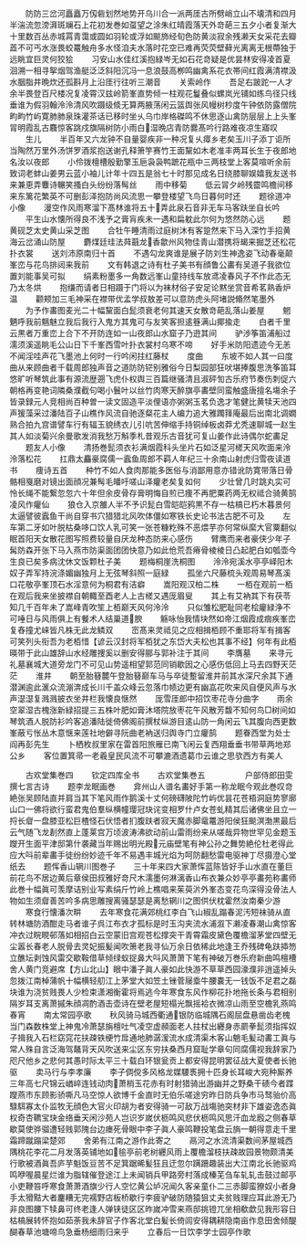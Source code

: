 <!-- { "loadSidebar": true } -->
　　防防三岔河矗矗万仭砦划然地势开乌川合一派两厓古所劈峭立山不壊清和四月半湍流忽滂湃斑斓石上花初发巻如虿望之涂朱红晴霞落天外竒葩三五夕小者复渐大十里数百丛赤城罥青霭或圆如羽轮或浮如颷斾经旬色防黄淡寂余残濑天女采花去瓣蕋不可丐水涨畏蛟鼍触舟多水怪洎夫水落时花空已难再荧荧壁藓光离离无根蔕独于远眺宜巨灵何狡狯
　　习安山水佳红溪抱緑岑无如石花竒疑是优昙林安得凌首夏洄溯一相寻挐烟驾渔艇泛泛斜阳沉冯息浪鼓高栁鸣幽禽系花衣帯间红霞满清襟汲水胭脂井晩炊还孤斟月上沿厓行往听三潮音
　　关索岭作
　　吾足右跛跎一人才余半畏登百尺楼况复凌霄汉兹岭箭峯直势倾一柱观花鬘叠似螺岚光铺如练鸟径只线垂谁为假羽翰泠泠清风吹蹑级倐无算两腋荡闲云篮舆张风幔树杪度午钟依防露僧院畇畇竹屿寛肺肺泉珠灌茶话已移时坐乆乌巾岸格磔鸣不休思逐山禽防层层上上头峯冐明霞乱古麛惊客跳戍旗隔树防小雨白湿晩店青防爨髙吟行路难夜凉生寤叹
　　生儿
　　半百年又六龙钟不自量婴疾非一种况复乆瘴乡老矣玉川子添丁讵所当陶然万里外汤饼罗酒浆抱送谢孔释箫竽赛竹王面黧如木老准丰两耳长生于夜郎地名汝以夜郎
　　小伶拨檀槽殷勤擎玉巵袅袅鸭蹠花瓶中三两枝堂上客莫喧听余前致词老蚌山姜男云蓝小袖儿计年十四五是翁七十时那见成名日绕膝聊娱嬉我友送书来兼恵弄麞诗冁笑搔白头纷纷落髩丝
　　雨中移菊
　　低云冐夕岭残霤鸣檐间移来东篱花繁英不可删彭泽抱防尚风流思一攀登楼望飞鸟日暮何时还
　　题徐道冲小像
　　漫空作风雨寒溜下髙林谁将五十弄此泉石音非无车马客趺坐自长吟
　　平生山水懐所得良不浅予之膏肓疾未一遇和扁躭此尔何为悠然防心远
　　题黄砚芝太史黄山采芝图
　　合牡午睡清雨过庭树沐有客跫然来下马入深竹手招黄海云岔涌山防屋
　　麝煤廷珪法荈蕺龙香歙州风物佳青山潜携将朅来掘芝还松花扑衣裳
　　送刘沛原南归十首
　　不遇勾龙爽谁是展子防刘生神逸姿飞动春毫颠峯峦与花鸟排闼来我前
　　文有韩退之诗有杜子美书有顔鲁公畵有吴道子我欲位置刘能事吴可拟
　　绢素粉墨多一角数远峯山童持线车放鸢凌春风子不作此态无乃太冬烘
　　抱缣而请者日相蹑于门将以为袜材俗子安足论黙坐赏音希茗熟香炉温
　　颧颊加三毛神采在襟带优孟学叔敖差可以意防虎头阿堵説翛然笔墨外
　　为予作畵图麦光二十幅黧面白髭须衰老何其速天女散竒葩乱落山姜屋
　　魍魉呼我前魑魅立我后我行入鬼方其鬼可与友笑客担逺簦满山揶揄走
　　白者千里云黒者万重峦上合下不开防连如一山夜郎山水窟子乃逰其间
　　驴渉筝笛浦船过濡须溪遥眺毛公山日下千峯西雪叶扑衣裳村乌寒不啼
　　好手米防阳遗迹今无恙不闻淫哇声花飞墨池上何时一行吟闲拄红藤杖
　　度曲
　　东坡不如人其一曰度曲从来顾曲者千载周郎独声音之道防防铓别雅俗今日梨园部狂吠堪捧腹思洗筝笛耳悠旷听琴筑此事有源流歴遡飞虎仆权舆三百篇继骚清且淑砰訇古乐府节奏伤刺促六朝格再变艳词隣桑濮截句喝小鬟叶以丝竹肉寒天醉旗亭畵壁同蛮触盛唐擅名塲余子皆录録元人竞相尚百种曽一读文固造平淡俚语亦粥粥玉茗负逸才笔健比黄犊天池四声猨藻采过潘陆百子山樵作风流自驰逐粲花主人编力追大雅躅箨庵最后出南北调嫺熟合拍九宫谱譬车行有辐玉貌绣衣儿引吭苦伸缩手持铜绰板卤莽尤秃速聊城一赵生其人如淡菊兴余曼歌发消我愁万斛季札昔观乐古音犹可复山姜作此诗偶尔蛇畵足
　　题友人小像
　　清扬巻髭须衣衫满烟霞科头坐片石如泛星河槎天风吹面来泠泠落松花
　　扛鼎太麤豪腐儒一蠧鱼周郎不羁人年纪三十余南山射虎归雪夜读道书
　　痩诗五首
　　种竹不如人食肉那能多医俗与消鄙用意亦错讹防寛带落日骨骼相戛磨对镜出面顔况兼髩毛皤吁嗟山泽癯老矣复如何
　　少壮曾几时跳丸实可怜长绳不能繋忽忽六十年但余皮骨存膏明悔自煎已痩不再肥粟药两无权祗合骑黄鹄凌风作癯仙
　　狼仓入京雒人半不予识髭白雪皑皑鸦黒不存一枯槁已朽木暮景何太逼譬彼蠧鱼干尚自穿书穴猎猎北风吹体僵如寒铁长史论书法古肥不可及
　　左车第二牙如叶脱枯桑哆口饮人乳可笑一张苍糠籺殊不恶煨芋亦何常纵縻大官粟翻似眠首阳天女散花图写照费较量自厌龙种态防来心感伤
　　臂鹰而来者豪侠少年子髯防森开张下马入燕市防渠面团团快意乃如此伧荒吾瘠骨棱棱日凸起肥白如瓠壶今生良已矣多病沈休文饭颗杜子美
　　题梅桐崖洗桐图
　　泠泠宛溪水亭亭峄阳木奴子弄军持浣涤媚幽独月上无弦琴斜照一庭緑
　　孤坐六尺藤梳头观周易琴髙溪口花敬亭峯顶石水淫意何为桐君有洁癖
　　嵩阳观汉柏二株
　　一栢在观前一栢在观后我来坐披襟自朝輙至酉老人上古槎又遇厐眉叟
　　其上有艾衲其下有茯苓知几千百年未了嵩峰青吹笙上栢巅天风何泠泠
　　只似雏松肥耻同老桧癯緑浄不可唾日与风雨俱上有餐术人结巢道腴
　　觞咏怡我情块然如帝江烟霞成痼疾峯峦复舂撞尤崃皆凡株无此龙鳞双
　　崈髙来灵祗见之应相揖栢顾不重耶将军有揖客可笑列头衔吾为老栢惜【谚云汉封将军栢犹之东岱大夫松也其事不经】何年有此栢暎带于此山雄辞山水经雕捜奚以删安得郦与郭补注于其间
　　李膺墓
　　来寻元礼墓襄城大道旁龙门不可见山势遥相望郭范同销歇因之心感伤低回上马去四野天茫茫
　　淮井
　　朝至胎簮麓午登胎簮巅车马与卒徒蹔留淮井前其水深尺余其下通潜渊逾此滙众流漰渀成长川千盖众峰云忽落巾帻边更有幽嵓花吹来风自便风声与水声濏濏复溅溅披衣坐井栏我懐良惬然
　　厐雪厓郎中招饮枣花寺分曲字
　　雨余空翠湿古槐涨新緑招提三五株叶肥如膏沐塔院放枣花午风散芳馥不知何鸟□树间如琴筑酒人脱防衫吟客追潘陆徙倚佛阁前撰杖纵游目逺山防一角闲云飞其腹向西更数峯蔽亏怅丛木意惬来莲社地僻寻阮曲老衲送归舆寺门立癯鹄
　　题眷西堂为处士阎再彭先生
　　卜栖枚叔里家在雷首阳旅雁已南飞闲云复西翔垂垂书带草两地郑公乡
　　客位置箕帚一老羲皇民风流不可攀漉酒遗葛巾云谁之思欤西方有美人











　　古欢堂集巻四
　　钦定四库全书
　　古欢堂集巻五　　　　　户部侍郎田雯撰七言古诗
　　题李龙眠画巻
　　弇州山人谱名畵好手第一称龙眠今观此巻叹竒絶张吴顾陆直并肩当其下笔风雨作鹅溪十丈何磅礴陂陀竹屿优昙花苍梧洞庭势寥廓山口一佛将欲行蛮君鬼伯羣纵横幢璎冠玦诧变相罗什卢女苍虬精其后诸佛坐且立一捋长睂一盘膝亚松巨楂怪石伏悟者扪腹趺者寂天魔赤脚鼋鼍游阳侯狂颷溟渤黒最后云气随飞龙剨然直上蓬莱宫万顷波涛沸欲动前山雷雨纷来从嗟哉异物世罕见金题玉躞开生面平津邸第什袭藏当年赐出明光殿元庙壁笔有神公孙之舞势絶伦杜老得此应大呌前辈畵手徒纷纷妙迹千年不易遇丰城光焰为呵防翻愁雷电驱神丁尽摄澄心堂纸去
　　题恽香山辋川图巻子
　　三十年来四大家萧恽蓝陈皆好手山水直在董巨前花鸟不居边黄后章侯田叔雅好竒尺木濡墨何淋漓香山布衣兼众妙亭亭畵苑称畵师此巻十幅眞可羡摩诘别业写素绢斤竹岭上樵唱来茱萸沜外峯态变花鸟深得没骨法人物如生须睂善苦吟多病思雕搜离骚瑟瑟是离愁辋川之图供伏枕霍然汝南秦少游
　　寒食行懐潘次畊
　　去年寒食花满郊桃红李白飞山椒乱蹋春泥汚短袜骑从直转林塘防酒酣走马者谁子呉江布衣才孤标是时玉沟夹流水浦溆下濑凌春潮山禽惊客冲衣过睆睍邨落如相招白云空蒙旧宫观苍松撑突干青霄霜皮黛色覆檐溜茅堂四壁无尘嚣长春老人脱骨去灵妃振髪闻吹箫老我寻仙万余日依稀此地逢王乔残碑龟趺揷笏立醮坛剥蚀风雷交歇鞍借草倾绿蚁捉鼻大呌风萧萧下笔有神破万巻乐府新曲鸣檀槽舍人黄门竞避席【方山北山】眼中潘子眞人豪如此快游不草草西园濠濮非逍遥掉头忽拨江南棹蒲帆十幅横轻舠江上茅堂大如笠土锉菅屦埀牛腰嚢无一钱饭不足君之磊块谁为浇贫贱畏人少检束潇湘衡霍将焉逃今年寒食东风作柳花扑地拖长条与君相别隔岁耳支离萧摵朱顔凋酌酒击壶诗在壁老屋短榻光飘摇袷衣微凉山雨至空檐乳燕鸣春宵
　　南太常园亭歌
　　秋风骑马城西衢通银防临城隅石阁屈盘悬凿齿老槐当门森数株堂上神鬼冷萧瑟旃檀吐气凌空虚頳面老人拄杖出纒身赤罽拳髭须指挥奴子揖我入石栏窈窕花扶疎铁绠竹戽通地肺潺湲流水成清渠木客山魈毛髪动畵工眞与常人殊自言泛海驾鼇背天风吹送来尘区东穷扶桑西月窟耻学章句同腐儒视我辞家乃咫尺他乡之悲何其愚时际太平三十载白环银瓮贡上都安得昆明罢征战大夏使者长驰驱
　　卖马行与李孝廉
　　李子倜傥多风格龙媒騕褭拥十匹身长耳峻大宛种厮养三年高七尺锦云崷崪连钱动肉萧梢玉花赤有时射猎骑出游幽并之野桑干碛今者蹀躞燕市东顾影骄嘶凡马空惊人欲博千金直时无伯乐嗟途穷昨日防兵争市马驽骀价高騄駬寡太仆监牧无顔色大官火印胡为者安得骑一可敌万战塲驰突材非下雄姿逸态眞权奇杏韀宝玦金络垂天闲沙苑人岂识岁嵗伏枥鸣风悲伏枥鸣风思汗血龙廏之侧春草歇莫使骅骝遭轻贱郭隗台边瘗死骨眼中李子眞人豪鸣鞭投笔盘云旓一朝得意走千里霜蹄蹴蹋梁楚郊
　　舍弟有江南之游作此寄之
　　鬲河之水流清渠数间茅屋城西隅桃花李花二月发落英铺地如毺亭前老树纒风雨上覆檐溜枝扶疎故园景物颇清美行歌被酒眞吾庐芋魁饭豆苦不足箕踞晞髪狂且迂忽尔蹒跚趣装出大江南北长驰驱鸡鸣咿喔晨星烂谁为脂辖催登途江上未闻销兵甲路旁村落成榛芜刍车轧轧击鼓过邮亭小吏鞭笞呼寒食萧萧酒旗少行人空忆黄公垆况闻久客亲童仆二三赤脚蛮獠奴小者身手太猾黠大者鏖糟无完襦野店板桥歇行李疲驴破防随猿狙丈夫贫贱理应耳此游无乃非良图腰下犊鼻可终老逢人弹铗徒区区昨嵗冲雪来燕邸挑镫兀坐相欷歔见我形容日枯槁展转怀抱如茹荼我未辞官子作客北堂白髪长倚闾安得耦耕隐南亩作息田舍倾醍醐春草池塘啼鸟急垂杨细雨归来乎
　　立春后一日饮李学士园亭作歌

